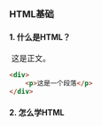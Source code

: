 ### HTML基础

#### 1. 什么是HTML？

​	这是正文。

``` html
<div>
    <p>这是一个段落</p>
</div>
```

#### 2. 怎么学HTML

